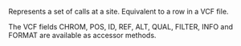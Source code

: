 Represents a set of calls at a site. Equivalent to a row in a VCF file.

The VCF fields CHROM, POS, ID, REF, ALT, QUAL, FILTER, INFO and FORMAT are available as accessor methods.
